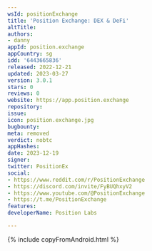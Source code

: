 ```yaml
---
wsId: positionExchange
title: 'Position Exchange: DEX & DeFi'
altTitle: 
authors:
- danny
appId: position.exchange
appCountry: sg
idd: '6443665836'
released: 2022-12-21
updated: 2023-03-27
version: 3.0.1
stars: 0
reviews: 0
website: https://app.position.exchange
repository: 
issue: 
icon: position.exchange.jpg
bugbounty: 
meta: removed
verdict: nobtc
appHashes: 
date: 2023-12-19
signer: 
twitter: PositionEx
social:
- https://www.reddit.com/r/PositionExchange
- https://discord.com/invite/FyBUQhxyV2
- https://www.youtube.com/@PositionExchange
- https://t.me/PositionExchange
features: 
developerName: Position Labs

---
```


{% include copyFromAndroid.html %}

